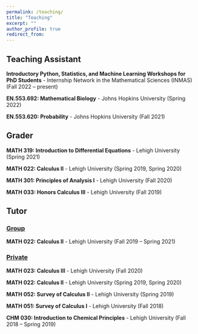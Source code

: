 ```yaml
---
permalink: /teaching/
title: "Teaching"
excerpt: ""
author_profile: true
redirect_from:
---
```


## Teaching Assistant

**Introductory Python, Statistics, and Machine Learning Workshops for PhD Students** - Internship Network in the Mathematical Sciences (INMAS) (Fall 2022 – present)

**EN.553.692: Mathematical Biology** - Johns Hopkins University (Spring 2022)

**EN.553.620: Probability** - Johns Hopkins University (Fall 2021)

## Grader

**MATH 319: Introduction to Differential Equations** - Lehigh University (Spring 2021)

**MATH 022: Calculus II** - Lehigh University (Spring 2019, Spring 2020)

**MATH 301: Principles of Analysis I** - Lehigh University (Fall 2020)

**MATH 033: Honors Calculus III** - Lehigh University (Fall 2019)

## Tutor

### <ins> Group </ins>

**MATH 022: Calculus II** - Lehigh University (Fall 2019 – Spring 2021)

### <ins> Private </ins>

**MATH 023: Calculus III** - Lehigh University (Fall 2020)

**MATH 022: Calculus II** - Lehigh University (Spring 2019, Spring 2020)

**MATH 052: Survey of Calculus II** - Lehigh University (Spring 2019)

**MATH 051: Survey of Calculus I** - Lehigh University (Fall 2018)

**CHM 030: Introduction to Chemical Principles** - Lehigh University (Fall 2018 – Spring 2019)
